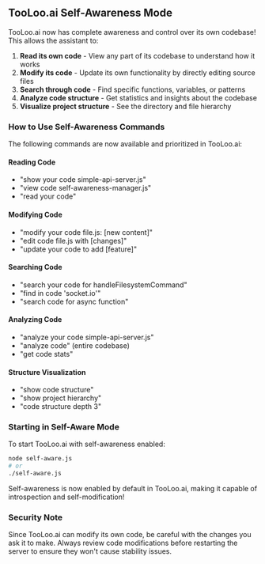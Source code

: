 ## TooLoo.ai Self-Awareness Mode

TooLoo.ai now has complete awareness and control over its own codebase! This allows the assistant to:

1. **Read its own code** - View any part of its codebase to understand how it works
2. **Modify its code** - Update its own functionality by directly editing source files
3. **Search through code** - Find specific functions, variables, or patterns 
4. **Analyze code structure** - Get statistics and insights about the codebase
5. **Visualize project structure** - See the directory and file hierarchy

### How to Use Self-Awareness Commands

The following commands are now available and prioritized in TooLoo.ai:

#### Reading Code
- "show your code simple-api-server.js"
- "view code self-awareness-manager.js" 
- "read your code"

#### Modifying Code
- "modify your code file.js: [new content]"
- "edit code file.js with [changes]"
- "update your code to add [feature]"

#### Searching Code
- "search your code for handleFilesystemCommand"
- "find in code 'socket.io'"
- "search code for async function"

#### Analyzing Code
- "analyze your code simple-api-server.js"
- "analyze code" (entire codebase)
- "get code stats"

#### Structure Visualization
- "show code structure"
- "show project hierarchy"
- "code structure depth 3"

### Starting in Self-Aware Mode

To start TooLoo.ai with self-awareness enabled:

```bash
node self-aware.js
# or
./self-aware.js
```

Self-awareness is now enabled by default in TooLoo.ai, making it capable of introspection and self-modification!

### Security Note

Since TooLoo.ai can modify its own code, be careful with the changes you ask it to make. Always review code modifications before restarting the server to ensure they won't cause stability issues.